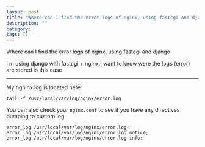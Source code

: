 ```yaml
---
layout: post
title: "Where can I find the error logs of nginx, using fastcgi and django"
description: ""
category:
tags: []
---
```


Where can I find the error logs of nginx, using fastcgi and django


i m using django with fastcgi + nginx.I want to know were the logs (error) are stored in this case


--------------------------------------- 
My ngninx log is located here:

    tail -f /usr/local/var/log/nginx/error.log

You can also check your `nginx.conf` to see if you have any directives dumping to custom log

    error_log /usr/local/var/log/nginx/error.log;
    error_log /usr/local/var/log/nginx/error.log notice;
    error_log /usr/local/var/log/nginx/error.log info;


